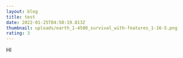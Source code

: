 ```yaml
---
layout: blog
title: test
date: 2022-01-25T04:50:19.813Z
thumbnail: uploads/earth_1-4500_survival_with-features_1-16-5.png
rating: 3
---
```

HI